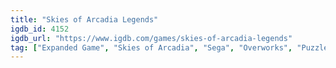 ```yaml
---
title: "Skies of Arcadia Legends"
igdb_id: 4152
igdb_url: "https://www.igdb.com/games/skies-of-arcadia-legends"
tag: ["Expanded Game", "Skies of Arcadia", "Sega", "Overworks", "Puzzle", "Role-playing (RPG)", "Adventure", "Single player", "Third person", "Action", "Fantasy"]
---
```

